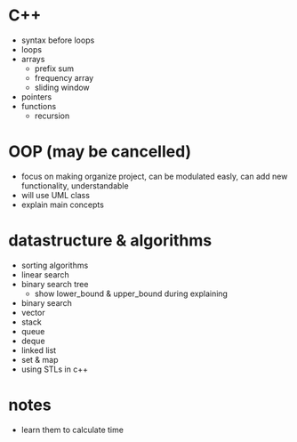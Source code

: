 # C++
- syntax before loops
- loops
- arrays
  - prefix sum
  - frequency array 
  - sliding window
- pointers
- functions
  - recursion

# OOP (may be cancelled)
- focus on making organize project, can be modulated easly, can add new functionality, understandable
- will use UML class
- explain main concepts

# datastructure & algorithms
- sorting algorithms
- linear search
- binary search tree
  - show lower_bound & upper_bound during explaining
- binary search
- vector
- stack
- queue
- deque
- linked list
- set & map
- using STLs in c++

# notes
- learn them to calculate time 

